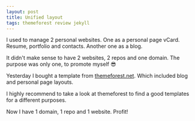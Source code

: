 ```yaml
---
layout: post
title: Unified layout
tags: themeforest review jekyll
---
```


I used to manage 2 personal websites. One as a personal page vCard. Resume, portfolio and contacts. Another one as a blog.

It didn't make sense to have 2 websites, 2 repos and one domain. The purpose was only one, to promote myself :sunglasses:

Yesterday I bought a template from [themeforest.net](http://themeforest.net). Which included blog and personal page layouts.

I highly recommend to take a look at themeforest to find a good templates for a different purposes.

Now I have 1 domain, 1 repo and 1 website. Profit!

